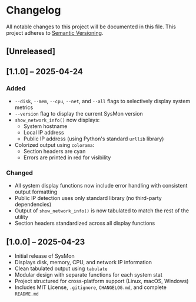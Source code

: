 # Changelog

All notable changes to this project will be documented in this file.
This project adheres to [Semantic Versioning](https://semver.org/).

## [Unreleased]

## [1.1.0] – 2025-04-24
### Added
- `--disk`, `--mem`, `--cpu`, `--net`, and `--all` flags to selectively display system metrics
- `--version` flag to display the current SysMon version
- `show_network_info()` now displays:
  - System hostname
  - Local IP address
  - Public IP address (using Python's standard `urllib` library)
- Colorized output using `colorama`:
  - Section headers are cyan
  - Errors are printed in red for visibility

### Changed
- All system display functions now include error handling with consistent output formatting
- Public IP detection uses only standard library (no third-party dependencies)
- Output of `show_network_info()` is now tabulated to match the rest of the utility
- Section headers standardized across all display functions

## [1.0.0] – 2025-04-23
- Initial release of SysMon
- Displays disk, memory, CPU, and network IP information
- Clean tabulated output using `tabulate`
- Modular design with separate functions for each system stat
- Project structured for cross-platform support (Linux, macOS, Windows)
- Includes MIT License, `.gitignore`, `CHANGELOG.md`, and complete `README.md`